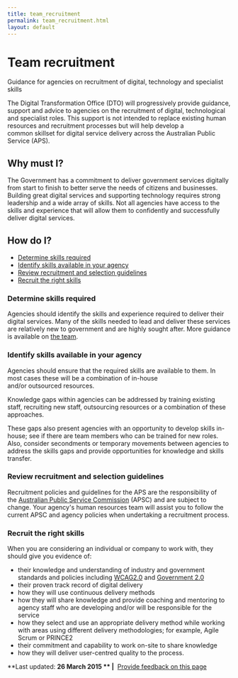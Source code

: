 ```yaml
---
title: team_recruitment
permalink: team_recruitment.html
layout: default
---
```

Team recruitment
================

Guidance for agencies on recruitment of digital, technology and specialist skills

The Digital Transformation Office (DTO) will progressively provide guidance, support and advice to agencies on the recruitment of digital, technological and specialist roles. This support is not intended to replace existing human resources and recruitment processes but will help develop a common skillset for digital service delivery across the Australian Public Service (APS).

Why must I?
-----------

The Government has a commitment to deliver government services digitally from start to finish to better serve the needs of citizens and businesses. Building great digital services and supporting technology requires strong leadership and a wide array of skills. Not all agencies have access to the skills and experience that will allow them to confidently and successfully deliver digital services.

How do I?
---------

-   [Determine skills required](foi_act_and_information_publication_scheme.md#determine)
-   [Identify skills available in your agency](foi_act_and_information_publication_scheme.md#identify)
-   [Review recruitment and selection guidelines](foi_act_and_information_publication_scheme.md#selection)
-   [Recruit the right skills](foi_act_and_information_publication_scheme.md#recruit)

### Determine skills required

Agencies should identify the skills and experience required to deliver their digital services. Many of the skills needed to lead and deliver these services are relatively new to government and are highly sought after. More guidance is available on [the team](../foi_act_and_information_publication_scheme.md).

### Identify skills available in your agency

Agencies should ensure that the required skills are available to them. In most cases these will be a combination of in-house and/or outsourced resources.

Knowledge gaps within agencies can be addressed by training existing staff, recruiting new staff, outsourcing resources or a combination of these approaches.

These gaps also present agencies with an opportunity to develop skills in-house; see if there are team members who can be trained for new roles. Also, consider secondments or temporary movements between agencies to address the skills gaps and provide opportunities for knowledge and skills transfer.

### Review recruitment and selection guidelines

Recruitment policies and guidelines for the APS are the responsibility of the [Australian Public Service Commission](http://www.apsc.gov.au/) (APSC) and are subject to change. Your agency's human resources team will assist you to follow the current APSC and agency policies when undertaking a recruitment process.

### Recruit the right skills

When you are considering an individual or company to work with, they should give you evidence of:

-   their knowledge and understanding of industry and government standards and policies including [WCAG2.0](http://www.finance.gov.au/publications/wcag-2-implementation/) and [Government 2.0](http://www.finance.gov.au/policy-guides-procurement/gov20/)
-   their proven track record of digital delivery
-   how they will use continuous delivery methods
-   how they will share knowledge and provide coaching and mentoring to agency staff who are developing and/or will be responsible for the service
-   how they select and use an appropriate delivery method while working with areas using different delivery methodologies; for example, Agile Scrum or PRINCE2
-   their commitment and capability to work on-site to share knowledge
-   how they will deliver user-centred quality to the process.

**Last updated: **26 March 2015 ** |**  [Provide feedback on this page](../feedback%3Furl_from=Recruitment.html)

